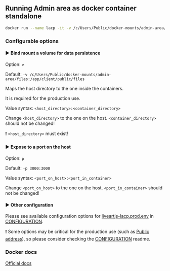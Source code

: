 ## Running Admin area as docker container standalone

```bash
docker run --name lacp -it -v /c/Users/Public/docker-mounts/admin-area/files:/app/client/public/files --env-file ./Docker/liveartjs-lacp.env -p 3000:3000 --restart always liveart/admin-area
```

### Configurable options

#### :arrow_forward: Bind mount a volume for data persistence
Option: `v`

Default: `-v /c/Users/Public/docker-mounts/admin-area/files:/app/client/public/files`

Maps the host directory to the one inside the containers. 

It is required for the production use.

Value syntax: `<host_directory>:<container_directory>`

Change `<host_directory>` to the one on the host. `<container_directory>` should not be changed!

:heavy_exclamation_mark: `<host_directory>` must exist!

#### :arrow_forward: Expose to a port on the host
Option: `p`

Default: `-p 3000:3000`

Value syntax: `<port_on_host>:<port_in_container>`

Change `<port_on_host>` to the one on the host. `<port_in_container>` should not be changed!

#### :arrow_forward: Other configuration
Please see available configuration options for [liveartjs-lacp.prod.env](/Docker/liveartjs-lacp.prod.env) in [CONFIGURATION](CONFIGURATION.md).

:heavy_exclamation_mark: Some options may be critical for the production use (such as [Public address](https://github.com/liveart/lajs-docker-compose/blob/master/CONFIGURATION.md#small_blue_diamond-public-address)), so please consider checking the [CONFIGURATION](CONFIGURATION.md) readme.

### Docker docs
[Official docs](https://docs.docker.com/engine/reference/commandline/run/)
